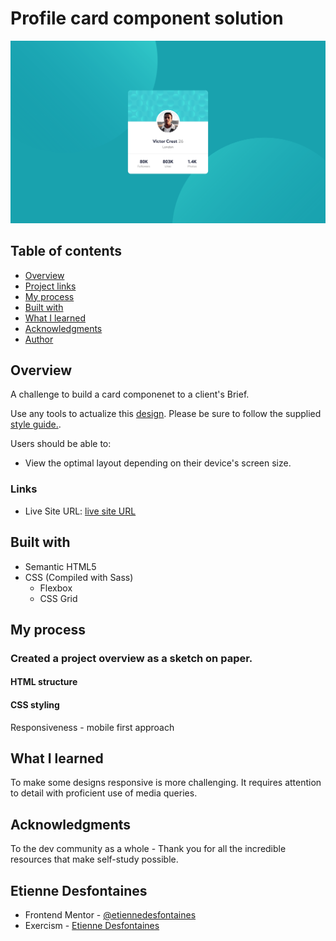 # Profile card component solution

![](./screenshots/profile-card-component-screenshot.png)

## Table of contents

- [Overview](#overview)
- [Project links](#links)
- [My process](#my-process)
- [Built with](#built-with)
- [What I learned](#what-i-learned)
- [Acknowledgments](#acknowledgments)
- [Author](#etienne-desfontaines)

## Overview

A challenge to build a card componenet to a client's Brief.

Use any tools to actualize this [design](./design).
Please be sure to follow the supplied [style guide.](./style-guide.md).

Users should be able to:

- View the optimal layout depending on their device's screen size.

### Links

- Live Site URL: [live site URL](https://profile-card-component-solution-etiennedesfontaines.netlify.app/)

## Built with

- Semantic HTML5
- CSS (Compiled with Sass)
  - Flexbox
  - CSS Grid

## My process

### Created a project overview as a sketch on paper.

#### HTML structure

#### CSS styling

Responsiveness - mobile first approach

## What I learned

To make some designs responsive is more challenging. It requires attention to detail with proficient use of media queries.

## Acknowledgments

To the dev community as a whole - Thank you for all the incredible resources that make self-study possible.

## Etienne Desfontaines

- Frontend Mentor - [@etiennedesfontaines](https://www.frontendmentor.io/profile/etiennedesfontaines)
- Exercism - [Etienne Desfontaines](https://exercism.io/profiles/etiennedesfontaines)
